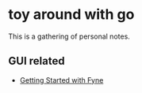 # toy around with go

This is a gathering of personal notes.

## GUI related

+ [Getting Started with Fyne](./gui-fyne/Getting%20Started%20with%20Fyne.md)
